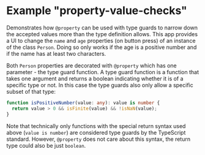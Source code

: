# Example "property-value-checks"

Demonstrates how `@property` can be used with type guards to narrow down the accepted values more than the type definition allows. This app provides a UI to change the `name` and `age` properties (on button press) of an instance of the class `Person`. Doing so only works if the age is a positive number and if the name has at least two characters.

Both `Person` properties are decorated with `@property` which has one parameter - the type guard function. A type guard function is a function that takes one argument and returns a boolean indicating whether it is of a specific type or not. In this case the type guards also only allow a specific subset of that type:

```ts
function isPositiveNumber(value: any): value is number {
  return value > 0 && isFinite(value) && !isNaN(value);
}
```

Note that technically only functions with the special return syntax used above (`value is number`) are considered type guards by the TypeScript standard. However, `@property` does not care about this syntax, the return type could also be just `boolean`.
